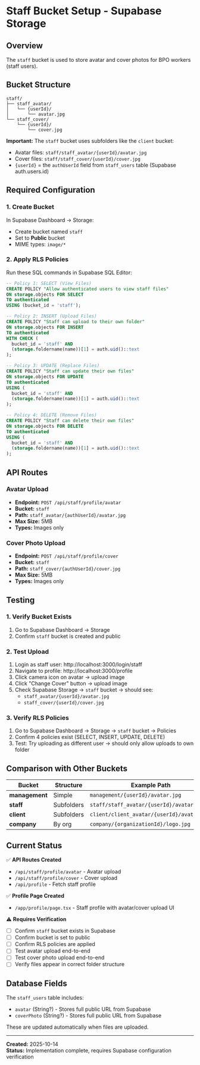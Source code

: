 # Staff Bucket Setup - Supabase Storage

## Overview
The `staff` bucket is used to store avatar and cover photos for BPO workers (staff users).

## Bucket Structure

```
staff/
├── staff_avatar/
│   └── {userId}/
│       └── avatar.jpg
└── staff_cover/
    └── {userId}/
        └── cover.jpg
```

**Important:** The `staff` bucket uses subfolders like the `client` bucket:
- Avatar files: `staff/staff_avatar/{userId}/avatar.jpg`
- Cover files: `staff/staff_cover/{userId}/cover.jpg`
- `{userId}` = the `authUserId` field from `staff_users` table (Supabase auth.users.id)

## Required Configuration

### 1. Create Bucket

In Supabase Dashboard → Storage:
- Create bucket named `staff`
- Set to **Public** bucket
- MIME types: `image/*`

### 2. Apply RLS Policies

Run these SQL commands in Supabase SQL Editor:

```sql
-- Policy 1: SELECT (View Files)
CREATE POLICY "Allow authenticated users to view staff files"
ON storage.objects FOR SELECT
TO authenticated
USING (bucket_id = 'staff');

-- Policy 2: INSERT (Upload Files)
CREATE POLICY "Staff can upload to their own folder"
ON storage.objects FOR INSERT
TO authenticated
WITH CHECK (
  bucket_id = 'staff' AND
  (storage.foldername(name))[1] = auth.uid()::text
);

-- Policy 3: UPDATE (Replace Files)
CREATE POLICY "Staff can update their own files"
ON storage.objects FOR UPDATE
TO authenticated
USING (
  bucket_id = 'staff' AND
  (storage.foldername(name))[1] = auth.uid()::text
);

-- Policy 4: DELETE (Remove Files)
CREATE POLICY "Staff can delete their own files"
ON storage.objects FOR DELETE
TO authenticated
USING (
  bucket_id = 'staff' AND
  (storage.foldername(name))[1] = auth.uid()::text
);
```

## API Routes

### Avatar Upload
- **Endpoint:** `POST /api/staff/profile/avatar`
- **Bucket:** `staff`
- **Path:** `staff_avatar/{authUserId}/avatar.jpg`
- **Max Size:** 5MB
- **Types:** Images only

### Cover Photo Upload
- **Endpoint:** `POST /api/staff/profile/cover`
- **Bucket:** `staff`
- **Path:** `staff_cover/{authUserId}/cover.jpg`
- **Max Size:** 5MB
- **Types:** Images only

## Testing

### 1. Verify Bucket Exists
1. Go to Supabase Dashboard → Storage
2. Confirm `staff` bucket is created and public

### 2. Test Upload
1. Login as staff user: http://localhost:3000/login/staff
2. Navigate to profile: http://localhost:3000/profile
3. Click camera icon on avatar → upload image
4. Click "Change Cover" button → upload image
5. Check Supabase Storage → `staff` bucket → should see:
   - `staff_avatar/{userId}/avatar.jpg`
   - `staff_cover/{userId}/cover.jpg`

### 3. Verify RLS Policies
1. Go to Supabase Dashboard → Storage → `staff` bucket → Policies
2. Confirm 4 policies exist (SELECT, INSERT, UPDATE, DELETE)
3. Test: Try uploading as different user → should only allow uploads to own folder

## Comparison with Other Buckets

| Bucket | Structure | Example Path |
|--------|-----------|--------------|
| **management** | Simple | `management/{userId}/avatar.jpg` |
| **staff** | Subfolders | `staff/staff_avatar/{userId}/avatar.jpg` |
| **client** | Subfolders | `client/client_avatar/{userId}/avatar.jpg` |
| **company** | By org | `company/{organizationId}/logo.jpg` |

## Current Status

✅ **API Routes Created**
- `/api/staff/profile/avatar` - Avatar upload
- `/api/staff/profile/cover` - Cover upload
- `/api/profile` - Fetch staff profile

✅ **Profile Page Created**
- `/app/profile/page.tsx` - Staff profile with avatar/cover upload UI

⚠️ **Requires Verification**
- [ ] Confirm `staff` bucket exists in Supabase
- [ ] Confirm bucket is set to public
- [ ] Confirm RLS policies are applied
- [ ] Test avatar upload end-to-end
- [ ] Test cover photo upload end-to-end
- [ ] Verify files appear in correct folder structure

## Database Fields

The `staff_users` table includes:
- `avatar` (String?) - Stores full public URL from Supabase
- `coverPhoto` (String?) - Stores full public URL from Supabase

These are updated automatically when files are uploaded.

---

**Created:** 2025-10-14  
**Status:** Implementation complete, requires Supabase configuration verification

